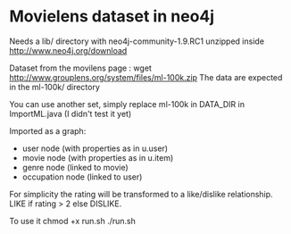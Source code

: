 # Movielens dataset in neo4j #

Needs a lib/ directory with neo4j-community-1.9.RC1 unzipped inside
http://www.neo4j.org/download

Dataset from the movilens page :
        wget http://www.grouplens.org/system/files/ml-100k.zip
The data are expected in the ml-100k/ directory

You can use another set, simply replace ml-100k in DATA_DIR in ImportML.java (I didn't test it yet)

Imported as a graph:
* user node (with properties as in u.user)
* movie node (with properties as in u.item)
* genre node (linked to movie)
* occupation node (linked to user)

For simplicity the rating will be transformed to a like/dislike relationship.
LIKE if rating > 2 else DISLIKE.

To use it
        chmod +x run.sh
        ./run.sh